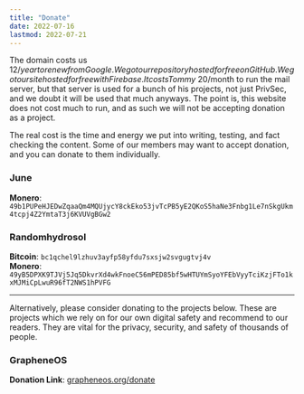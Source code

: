 ```yaml
---
title: "Donate"
date: 2022-07-16
lastmod: 2022-07-21
---
```


The domain costs us $12/year to renew from Google. We got our repository hosted for free on GitHub. We got our site hosted for free with Firebase. It costs Tommy ~$20/month to run the mail server, but that server is used for a bunch of his projects, not just PrivSec, and we doubt it will be used that much anyways. The point is, this website does not cost much to run, and as such we will not be accepting donation as a project.

The real cost is the time and energy we put into writing, testing, and fact checking the content. Some of our members may want to accept donation, and you can donate to them individually.

### June
**Monero**: `49b1PUPeHJEDwZqaaQm4MQUjycY8ckEko53jvTcPB5yE2QKoS5haNe3Fnbg1Le7nSkgUkm4tcpj4Z2YmtaT3j6KVUVgBGw2`

### Randomhydrosol
**Bitcoin**: `bc1qchel9lzhuv3ayfp58yfdu7sxsjw2svgugtvj4v`\
**Monero**: `49yB5DPXK9TJVj5Jq5DkvrXd4wkFnoeC56mPED85bf5wHTUYmSyoYFEbVyyTciKzjFTo1kxMJMiCpLwuR96fT2NWS1hPVFG`

---

Alternatively, please consider donating to the projects below. These are projects which we rely on for our own digital safety and recommend to our readers. They are vital for the privacy, security, and safety of thousands of people.

### GrapheneOS
**Donation Link**: [grapheneos.org/donate](https://grapheneos.org/donate)
